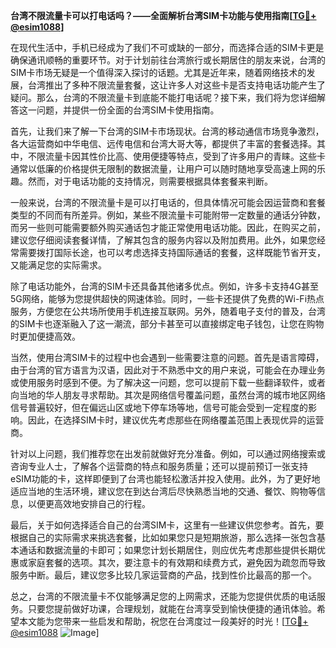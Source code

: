 **台湾不限流量卡可以打电话吗？——全面解析台湾SIM卡功能与使用指南[[TG💪+ @esim1088](https://t.me/s/esim1088)]**

在现代生活中，手机已经成为了我们不可或缺的一部分，而选择合适的SIM卡更是确保通讯顺畅的重要环节。对于计划前往台湾旅行或长期居住的朋友来说，台湾的SIM卡市场无疑是一个值得深入探讨的话题。尤其是近年来，随着网络技术的发展，台湾推出了多种不限流量套餐，这让许多人对这些卡是否支持电话功能产生了疑问。那么，台湾的不限流量卡到底能不能打电话呢？接下来，我们将为您详细解答这一问题，并提供一份全面的台湾SIM卡使用指南。

首先，让我们来了解一下台湾的SIM卡市场现状。台湾的移动通信市场竞争激烈，各大运营商如中华电信、远传电信和台湾大哥大等，都提供了丰富的套餐选择。其中，不限流量卡因其性价比高、使用便捷等特点，受到了许多用户的青睐。这些卡通常以低廉的价格提供无限制的数据流量，让用户可以随时随地享受高速上网的乐趣。然而，对于电话功能的支持情况，则需要根据具体套餐来判断。

一般来说，台湾的不限流量卡是可以打电话的，但具体情况可能会因运营商和套餐类型的不同而有所差异。例如，某些不限流量卡可能附带一定数量的通话分钟数，而另一些则可能需要额外购买通话包才能正常使用电话功能。因此，在购买之前，建议您仔细阅读套餐详情，了解其包含的服务内容以及附加费用。此外，如果您经常需要拨打国际长途，也可以考虑选择支持国际通话的套餐，这样既能节省开支，又能满足您的实际需求。

除了电话功能外，台湾的SIM卡还具备其他诸多优点。例如，许多卡支持4G甚至5G网络，能够为您提供超快的网速体验。同时，一些卡还提供了免费的Wi-Fi热点服务，方便您在公共场所使用手机连接互联网。另外，随着电子支付的普及，台湾的SIM卡也逐渐融入了这一潮流，部分卡甚至可以直接绑定电子钱包，让您在购物时更加便捷高效。

当然，使用台湾SIM卡的过程中也会遇到一些需要注意的问题。首先是语言障碍，由于台湾的官方语言为汉语，因此对于不熟悉中文的用户来说，可能会在办理业务或使用服务时感到不便。为了解决这一问题，您可以提前下载一些翻译软件，或者向当地的华人朋友寻求帮助。其次是网络信号覆盖问题，虽然台湾的城市地区网络信号普遍较好，但在偏远山区或地下停车场等地，信号可能会受到一定程度的影响。因此，在选择SIM卡时，建议优先考虑那些在网络覆盖范围上表现优异的运营商。

针对以上问题，我们推荐您在出发前就做好充分准备。例如，可以通过网络搜索或咨询专业人士，了解各个运营商的特点和服务质量；还可以提前预订一张支持eSIM功能的卡，这样即便到了台湾也能轻松激活并投入使用。此外，为了更好地适应当地的生活环境，建议您在到达台湾后尽快熟悉当地的交通、餐饮、购物等信息，以便更高效地安排自己的行程。

最后，关于如何选择适合自己的台湾SIM卡，这里有一些建议供您参考。首先，要根据自己的实际需求来挑选套餐，比如如果您只是短期旅游，那么选择一张包含基本通话和数据流量的卡即可；如果您计划长期居住，则应优先考虑那些提供长期优惠或家庭套餐的选项。其次，要注意卡的有效期和续费方式，避免因为疏忽而导致服务中断。最后，建议您多比较几家运营商的产品，找到性价比最高的那一个。

总之，台湾的不限流量卡不仅能够满足您的上网需求，还能为您提供优质的电话服务。只要您提前做好功课，合理规划，就能在台湾享受到愉快便捷的通讯体验。希望本文能为您带来一些启发和帮助，祝您在台湾度过一段美好的时光！[[TG💪+ @esim1088](https://t.me/s/esim1088) ![Image](https://i.postimg.cc/4NQfJmqS/Snipaste-2025-05-13-00-14-12.png)]